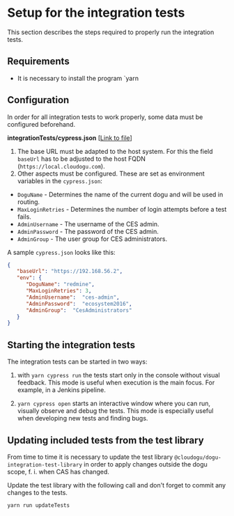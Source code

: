 # Setup for the integration tests

This section describes the steps required to properly run the integration tests.

## Requirements

* It is necessary to install the program `yarn

## Configuration

In order for all integration tests to work properly, some data must be configured beforehand.

**integrationTests/cypress.json** [[Link to file](../../integrationTests/cypress.json)]

1) The base URL must be adapted to the host system.
   For this the field `baseUrl` has to be adjusted to the host FQDN (`https://local.cloudogu.com`).
2) Other aspects must be configured.
   These are set as environment variables in the `cypress.json`:
- `DoguName` - Determines the name of the current dogu and will be used in routing.
- `MaxLoginRetries` - Determines the number of login attempts before a test fails.
- `AdminUsername` - The username of the CES admin.
- `AdminPassword` - The password of the CES admin.
- `AdminGroup` - The user group for CES administrators.

A sample `cypress.json` looks like this:
```json
{
   "baseUrl": "https://192.168.56.2",
   "env": {
      "DoguName": "redmine",
      "MaxLoginRetries": 3,
      "AdminUsername":  "ces-admin",
      "AdminPassword":  "ecosystem2016",
      "AdminGroup":  "CesAdministrators"
   }
}
```

## Starting the integration tests

The integration tests can be started in two ways:

1. with `yarn cypress run` the tests start only in the console without visual feedback.
   This mode is useful when execution is the main focus.
   For example, in a Jenkins pipeline.
   
1. `yarn cypress open` starts an interactive window where you can run, visually observe and debug the tests.
   This mode is especially useful when developing new tests and finding bugs.

## Updating included tests from the test library

From time to time it is necessary to update the test library `@cloudogu/dogu-integration-test-library` in order to
apply changes outside the dogu scope, f. i. when CAS has changed.

Update the test library with the following call and don't forget to commit any changes to the tests.

```bash
yarn run updateTests
```